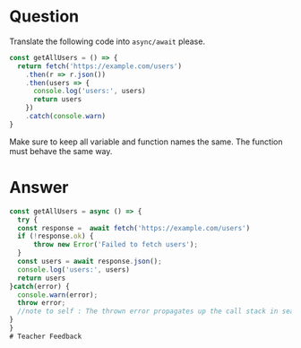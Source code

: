 # Question

Translate the following code into `async/await` please.

```js
const getAllUsers = () => {
  return fetch('https://example.com/users')
    .then(r => r.json())
    .then(users => {
      console.log('users:', users)
      return users
    })
    .catch(console.warn)
}
```

Make sure to keep all variable and function names the same. The function must behave the same way.


# Answer

```js
const getAllUsers = async () => {
  try {
  const response =  await fetch('https://example.com/users')
  if (!response.ok) {
      throw new Error('Failed to fetch users');
  }
  const users = await response.json();
  console.log('users:', users)
  return users
}catch(error) {
  console.warn(error);
  throw error;
  //note to self : The thrown error propagates up the call stack in search of a catch block that can handle it.
}
}
# Teacher Feedback